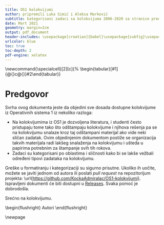 ```yaml
---
title: OS1 kolokvijumi
author: pripremili Luka Simić i Aleksa Marković
subtitle: kategorisani zadaci sa kolokvijuma 2006-2020 sa stranice predmeta
date: Mart 2021
geometry: margin=2cm
output: pdf_document
header-includes: \usepackage[croatian]{babel}\usepackage{subfig}\usepackage{float}
urlcolor: blue
toc: true
toc-depth: 2
pdf-engine: xelatex
---
```

\newcommand{\specialcell}[2][c]{%
  \begin{tabular}[#1]{@{}c@{}}#2\end{tabular}}
# Predgovor
Svrha ovog dokumenta jeste da objedini sve dosada dostupne kolokvijume iz Operativnih sistema 1 iz nekoliko razloga:

- Na kolokvijumima iz OS1 je dozvoljena literatura, i studenti često pristupaju tome tako što odštampaju kolokvijume i njihova rešenja pa se na kolokvijumu snalaze kroz taj odštampani materijal ako vide neki sličan zadatak. Ovim objedinjenim dokumentom postiže se organizacija takvih materijala radi lakšeg snalaženja na kolokvijumu i ušteda u papirima potrebnim za štampanje svih tih rokova.
- Zadaci su kategorisani po oblastima i sličnosti kako bi se lakše vežbali određeni tipovi zadataka na kolokvijumu.

Greške u formatiranju i kategorizaciji su sigurno prisutne. Ukoliko ih uočite, možete se javiti jednom od autora ili poslati *pull request* na repozitorijum projekta: \url{https://github.com/KockaAdmiralac/OS1-kolokvijumi}. Ispravljeni dokumenti će biti dostupni u [Releases](https://github.com/KockaAdmiralac/OS1-kolokvijumi/releases/latest). Svaka pomoć je dobrodošla.

Srećno na kolokvijumu.

\begin{flushright}
Autori
\end{flushright}

\newpage
